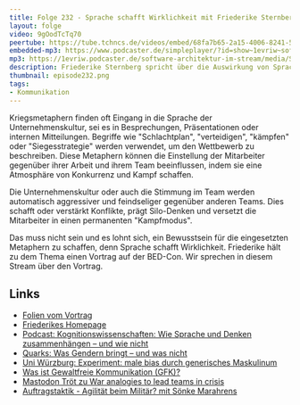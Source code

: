 ```yaml
---
title: Folge 232 - Sprache schafft Wirklichkeit mit Friederike Sternberg - live von der BED-Con
layout: folge
video: 9gOodTcTq70
peertube: https://tube.tchncs.de/videos/embed/68fa7b65-2a15-4006-8241-5965b6eb5ed5
embedded-mp3: https://www.podcaster.de/simpleplayer/?id=show~1evriw~software-architektur-im-stream~pod-7f3f904419ac9bbdd2f0c44e19&v=1726853191
mp3: https://1evriw.podcaster.de/software-architektur-im-stream/media/Sprache_schafft_Wirklichkeit_mit_Friederike_Sternberg_-_live_von_der_BED-Con.mp3
description: Friederike Sternberg spricht über die Auswirkung von Sprache - zum Beispiel die Nutzung von Kriegsmetaphern 
thumbnail: episode232.png
tags:
- Kommunikation
---
```


Kriegsmetaphern finden oft Eingang in die Sprache der
Unternehmenskultur, sei es in Besprechungen, Präsentationen oder
internen Mitteilungen. Begriffe wie "Schlachtplan", "verteidigen",
"kämpfen" oder "Siegesstrategie" werden verwendet, um den Wettbewerb
zu beschreiben. Diese Metaphern können die Einstellung der Mitarbeiter
gegenüber ihrer Arbeit und ihrem Team beeinflussen, indem sie eine
Atmosphäre von Konkurrenz und Kampf schaffen.

Die Unternehmenskultur oder auch die Stimmung im Team werden
automatisch aggressiver und feindseliger gegenüber anderen Teams. Dies
schafft oder verstärkt Konflikte, prägt Silo-Denken und versetzt die
Mitarbeiter in einen permanenten "Kampfmodus".

Das muss nicht sein und es lohnt sich, ein Bewusstsein für die
eingesetzten Metaphern zu schaffen, denn Sprache schafft Wirklichkeit.
Friederike hält zu dem Thema einen Vortrag auf der BED-Con. Wir
sprechen in diesem Stream über den Vortrag.

## Links

* [Folien vom Vortrag](/sketchnotes/episode232.pdf)
* [Friederikes Homepage](https://www.friederikesternberg.de/)
* [Podcast: Kognitionswissenschaften: Wie Sprache und Denken zusammenhängen –
und wie nicht](https://www.deutschlandfunknova.de/beitrag/kognitionsforschung-ueber-den-zusammenhang-von-sprache-und-denken)
* [Quarks: Was Gendern bringt – und was nicht](https://www.quarks.de/gesellschaft/psychologie/was-gendern-bringt-und-was-nicht/)
* [Uni Würzburg: Experiment: male bias durch generisches Maskulinum](https://www.uni-wuerzburg.de/aktuelles/einblick/single/news/experiment-male-bias-durch-generisches-maskulinum/)
* [Was ist Gewaltfreie Kommunikation (GFK)?](https://www.gfk-info.de/was-ist-gewaltfreie-kommunikation/)
* [Mastodon Tröt zu War analogies to lead teams in crisis](https://mastodon.social/@skinnylatte@hachyderm.io/113162490749234522)
* [Auftragstaktik - Agilität beim Militär? mit Sönke Marahrens](/2022/11/04/folge141.html)
